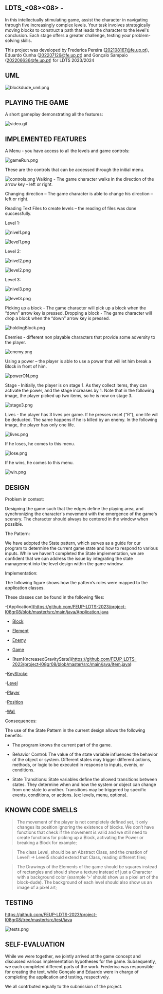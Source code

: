 ## LDTS_<08><08> - <BLOCK DUDE>



In this intellectually stimulating game, assist the character in navigating through five increasingly complex levels. Your task involves strategically moving blocks to construct a path that leads the character to the level's conclusion. Each stage offers a greater challenge, testing your problem-solving skills.



This project was developed by Frederica Pereira (202108167@fe.up.pt),  Eduardo Cunha (202207126@fe.up.pt) and Gonçalo Sampaio (202206636@fe.up.pt) for LDTS 2023/2024

## UML

![blockdude_uml.png](docs%2Fblockdude_uml.png)
## PLAYING THE GAME

A short gameplay demonstrating all the features:

![video.gif](docs%2Fimg%2Fvideo.gif)
## IMPLEMENTED FEATURES
A Menu - you have access to all the levels and game controls:

![gameRun.png](docs%2Fimg%2FmenuInicial.png)

These are the controls that can be accessed through the initial menu.

![controls.png](docs%2Fimg%2Fcontrols.png)
Walking - The game character walks in the direction of the arrow key - left or right.

Changing direction – The game character is able to change his direction – left or right.

Reading Text Files to create levels – the reading of files was done successfully.

Level 1:

![nivel1.png](docs%2Fimg%2Fnivel1.png)

![level1.png](docs%2Fimg%2Flevel1.png)

Level 2:

![nivel2.png](docs%2Fimg%2Fnivel2.png)

![level2.png](docs%2Fimg%2Flevel2.png)

Level 3:

![nivel3.png](docs%2Fimg%2Fnivel3.png)

![level3.png](docs%2Fimg%2Flevel3.png)

Picking up a block - The game character will pick up a block when the “down” arrow key is pressed.
Dropping a block - The game character will drop a block when the “down” arrow key is pressed.


![holdingBlock.png](docs%2Fimg%2FholdingBlock.png)

Enemies - different non playable characters that provide some adversity to the player.

![enemy.png](docs%2Fimg%2Fenemy.png)

Using a power – the player is able to use a power that will let him break a Block in front of him.

![powerON.png](docs%2Fimg%2FpowerON.png)


Stage - Initially, the player is on stage 1. As they collect items, they can activate the power, and the stage increases by 1.
Note that in the following image, the player picked up two items, so he is now on stage 3.

![stage3.png](docs%2Fimg%2Fstage3.png)

Lives - the player has 3 lives per game. If he presses reset ("R"), one life will be deducted. The same happens if he is killed by an enemy.
In the following image, the player has only one life.

![lives.png](docs%2Fimg%2Flives.png)

If he loses, he comes to this menu.

![lose.png](docs%2Fimg%2Flose.png)

If he wins, he comes to this menu.

![win.png](docs%2Fimg%2Fwin.png)



## DESIGN



Problem in context:



Designing the game such that the edges define the playing area, and synchronizing the character's movement with the emergence of the game's scenery. The character should always be centered in the window when possible.



The Pattern:



We have adopted the State pattern, which serves as a guide for our program to determine the current game state and how to respond to various inputs. While we haven't completed the State implementation, we are confident that we can address the issue by integrating the state management into the level design within the game window.



Implementation:



The following figure shows how the pattern’s roles were mapped to the application classes.






These classes can be found in the following files:



-[Application](https://github.com/FEUP-LDTS-2023/project-l08gr08/blob/master/src/main/java/Application.java



- [Block](https://github.com/FEUP-LDTS-2023/project-l08gr08/blob/master/src/main/java/Block.java)



- [Element](https://github.com/FEUP-LDTS-2023/project-l08gr08/blob/master/src/main/java/Element.java)



- [Enemy](https://github.com/FEUP-LDTS-2023/project-l08gr08/blob/master/src/main/java/Enemy.java)



- [Game](https://github.com/FEUP-LDTS-2023/project-l08gr08/blob/master/src/main/java/Game.java)



- [Item](ncreasedGravityState](https://github.com/FEUP-LDTS-2023/project-l08gr08/blob/master/src/main/java/Item.java)



-[KeyStroke](https://github.com/FEUP-LDTS-2023/project-l08gr08/blob/master/src/main/java/KeyStroke.java)



-[Level](https://github.com/FEUP-LDTS-2023/project-l08gr08/blob/master/src/main/java/Level.java)



-[Player](https://github.com/FEUP-LDTS-2023/project-l08gr08/blob/master/src/main/java/Player.java)



-[Position](https://github.com/FEUP-LDTS-2023/project-l08gr08/blob/master/src/main/java/Position.java)



-[Wall](https://github.com/FEUP-LDTS-2023/project-l08gr08/blob/master/src/main/java/Wall.java)





Consequences:



The use of the State Pattern in the current design allows the following benefits:



- The program knows the current part of the game.

- Behavior Control: The value of the state variable influences the behavior of the object or system. Different states may trigger different actions, methods, or logic to be executed in response to inputs, events, or conditions.

- State Transitions: State variables define the allowed transitions between states. They determine when and how the system or object can change from one state to another. Transitions may be triggered by specific events, conditions, or actions. (ex: levels, menu, options).



## KNOWN CODE SMELLS



> The movement of the player is not completely defined yet, it only changes its position ignoring the existence of blocks. We don’t have functions that check if the movement is valid and we still need to create functions for picking up a Block, activating the Power or breaking a Block for example;



> The class Level, should be an Abstract Class, and the creation of Level1 -> Level5 should extend that Class, reading different files;



> The Drawings of the Elements of the game should be squares instead of rectangles and should show a texture instead of just a Character with a background color (example ‘>’ should show us a pixel art of the block-dude). The background of each level should also show us an image of a pixel art;





## TESTING



https://github.com/FEUP-LDTS-2023/project-l08gr08/tree/master/src/test/java


![tests.png](docs%2Fimg%2Ftests.png)


## SELF-EVALUATION



While we were together, we jointly arrived at the game concept and discussed various implementation hypotheses for the game. Subsequently, we each completed different parts of the work. Frederica was responsible for creating the text, while Gonçalo and Eduardo were in charge of completing the application and testing, respectively.



We all contrbuted equally to the submission of the project.  